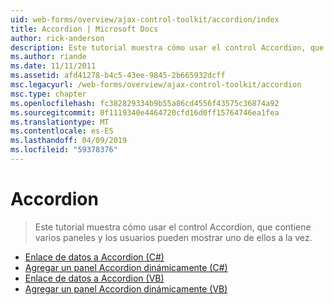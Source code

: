 ```yaml
---
uid: web-forms/overview/ajax-control-toolkit/accordion/index
title: Accordion | Microsoft Docs
author: rick-anderson
description: Este tutorial muestra cómo usar el control Accordion, que contiene varios paneles y los usuarios pueden mostrar uno de ellos a la vez.
ms.author: riande
ms.date: 11/11/2011
ms.assetid: afd41278-b4c5-43ee-9845-2b665932dcff
msc.legacyurl: /web-forms/overview/ajax-control-toolkit/accordion
msc.type: chapter
ms.openlocfilehash: fc382829334b9b55a86cd4556f43575c36874a92
ms.sourcegitcommit: 0f1119340e4464720cfd16d0ff15764746ea1fea
ms.translationtype: MT
ms.contentlocale: es-ES
ms.lasthandoff: 04/09/2019
ms.locfileid: "59378376"
---
```

# <a name="accordion"></a>Accordion

> Este tutorial muestra cómo usar el control Accordion, que contiene varios paneles y los usuarios pueden mostrar uno de ellos a la vez.


- [Enlace de datos a Accordion (C#)](databinding-to-an-accordion-cs.md)
- [Agregar un panel Accordion dinámicamente (C#)](dynamically-adding-an-accordion-pane-cs.md)
- [Enlace de datos a Accordion (VB)](databinding-to-an-accordion-vb.md)
- [Agregar un panel Accordion dinámicamente (VB)](dynamically-adding-an-accordion-pane-vb.md)
